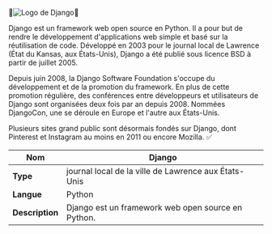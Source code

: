 🚨![Logo de Django](https://static.djangoproject.com/img/logos/django-logo-positive.png)🚨

Django est un framework web open source en Python. Il a pour but de rendre le développement d'applications web simple et basé sur la réutilisation de code. Développé en 2003 pour le journal local de Lawrence (État du Kansas, aux États-Unis), Django a été publié sous licence BSD à partir de juillet 2005.

Depuis juin 2008, la Django Software Foundation s'occupe du développement et de la promotion du framework. En plus de cette promotion régulière, des conférences entre développeurs et utilisateurs de Django sont organisées deux fois par an depuis 2008. Nommées DjangoCon, une se déroule en Europe et l'autre aux États-Unis.

Plusieurs sites grand public sont désormais fondés sur Django, dont Pinterest et Instagram au moins en 2011 ou encore Mozilla. :white_check_mark:


| **Nom**  | Django  |
|---|---|
| **Type**  |  journal local de la ville de Lawrence aux États-Unis |
| **Langue**  |  Python |
| **Description**  | Django est un framework web open source en Python.  |